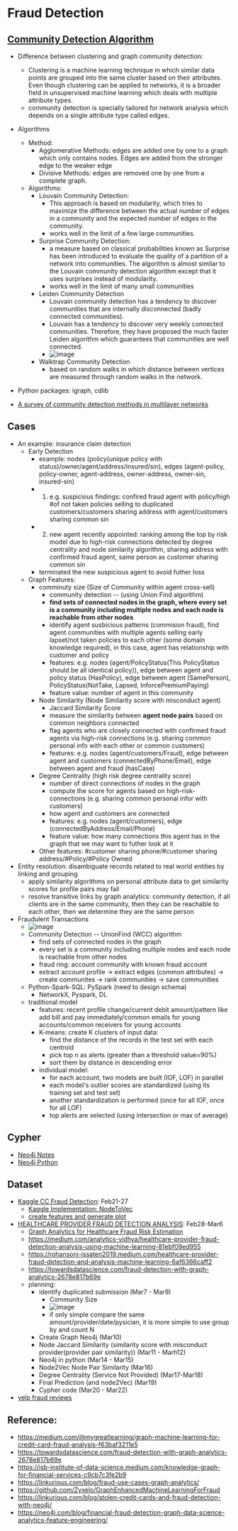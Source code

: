 # Fraud Detection
## [Community Detection Algorithm](https://towardsdatascience.com/community-detection-algorithms-9bd8951e7dae)
* Difference between clustering and graph community detection:
   * Clustering is a machine learning technique in which similar data points are grouped into the same cluster based on their attributes. Even though clustering can be applied to networks, it is a broader field in unsupervised machine learning which deals with multiple attribute types. 
   * community detection is specially tailored for network analysis which depends on a single attribute type called edges.
* Algorithms
   * Method:
      * Agglomerative Methods: edges are added one by one to a graph which only contains nodes. Edges are added from the stronger edge to the weaker edge 
      * Divisive Methods: edges are removed one by one from a complete graph.
   * Algorithms:
      * Louvain Community Detection: 
         * This approach is based on modularity, which tries to maximize the difference between the actual number of edges in a community and the expected number of edges in the community.
         * works well in the limit of a few large communities. 
      * Surprise Community Detection: 
         * a measure based on classical probabilities known as Surprise has been introduced to evaluate the quality of a partition of a network into communities. The algorithm is almost similar to the Louvain community detection algorithm except that it uses surprises instead of modularity.
         * works well in the limit of many small communities
      * Leiden Community Detection
         * Louvain community detection has a tendency to discover communities that are internally disconnected (badly connected communities). 
         * Louvain has a tendency to discover very weekly connected communities. Therefore, they have proposed the much faster Leiden algorithm which guarantees that communities are well connected.
         * ![image](https://user-images.githubusercontent.com/16402963/156856025-624de759-873c-41cb-8f8c-3700ec275278.png)
      * Walktrap Community Detection
         * based on random walks in which distance between vertices are measured through random walks in the network. 
      
* Python packages: igraph, cdlib 
* [A survey of community detection methods in multilayer networks](https://link.springer.com/article/10.1007/s10618-020-00716-6)
## Cases
* An example: insurance claim detection
    * Early Detection
      * example: nodes (policy(unique policy with status)/owner/agent/address/insured/sin), edges (agent-policy, policy-owner, agent-address, owner-address, owner-sin, insured-sin)  
      * 1. e.g. suspicious findings: confired fraud agent with policy/high #of not taken policies selling to duplicated customers/customers sharing address with agent/customers sharing common sin
      * 2. new agent recently appointed: ranking among the top by risk model due to high-risk connections detected by degree centrality and node similarity algorithm, sharing address with confirmed fraud agent, same person as customer sharing common sin
      * terminated the new suspicious agent to avoid futher loss
    * Graph Features: 
      * comminuty size (Size of Community within agent cross-sell)
         * community detection -- (using Union Find algorithm)
         * **find sets of connected nodes in the graph, where every set is a community including multiple nodes and each node is reachable from other nodes**
         * identify agent susbicious patterns (commision fraud), find agent communities with multiple agents selling early lapset/not taken policies to each other (some domain knowledge required), in this case, agent has relationship with customer and policy 
         * features: e.g. nodes (agent/PolicyStatus(This PolicyStatus should be all identical policy)), edge between agent and policy status (HasPolicy), edge between agent (SamePerson), PolicyStatus(NotTake, Lapsed, InforcePremiumPaying)
         * feature value: number of agent in this community
      * Node Similarity (Node Similarity score with misconduct agent)
        * Jaccard Similarity Score
        * measure the similarity between **agent node pairs** based on common neighbors connected 
        * flag agents who are closely connected with confirmed fraud agents via high-risk connections (e.g. sharing common personal info with each other or common customers)
        * features: e.g. nodes (agent/customers/Fraud), edge between agent and customers (connectedByPhone/Email), edge between agent and fraud (hasCase)
      * Degree Centrality (high risk degree centrality score)
        * number of direct connections of nodes in the graph
        * compute the score for agents based on high-risk-connections (e.g. sharing common personal infor with customers) 
        * how agent and customers are connected 
        * features: e.g. nodes (agent/customers), edge (connectedByAddress/Email/Phone)
        * feature value: how many connections this agent has in the graph that we may want to futher look at it 
      * Other features: #customer sharing phone/#customer sharing address/#Policy/#Policy Owned
* Entity resolution: disambiguate records related to real world entities by linking and grouping
  * apply similarity algorithms on personal attribute data to get similarity scores for profile pairs may fail
  * resolve transitive links by graph analytics: community detection, if all clients are in the same community, then they can be reachable to each other, then we determine they are the same person         
* Fraudulent Transactions
  * ![image](https://user-images.githubusercontent.com/16402963/156864780-6ba02d60-31d8-4d60-9438-8ede1bce7910.png)
  * Community Detection -- UnionFind (WCC) algorithm
    * find sets of connected nodes in the graph
    * every set is a community including multiple nodes and each node is reachable from other nodes
    * fraud ring: account community with known fraud account
    * extract account profile -> extract edges (common attributes) -> create communites -> rank communities -> save communities
  * Python-Spark-SQL: PySpark (need to design schema)
    * NetworkX, Pyspark, DL
  * traditional model 
    * features: recent profile change/current debit amount/pattern like add bill and pay immediately/common emails for young accounts/common receivers for young accounts
    * K-means: create K clusters of input data: 
      * find the distance of the records in the test set with each centroid
      * pick top n as alerts (greater than a threshold value=90%)
      * sort them by distance in descending error
    * individual model:
      * for each account, two models are built (IOF, LOF) in parallel 
      * each model's outlier scores are standardized (using its training set and test set)
      * another standardization is performed (once for all IOF, once for all LOF)
      * top alerts are selected (using intersection or max of average)     
## Cypher
* [Neo4j Notes](https://github.com/jinfeijoy/graph-analytics/blob/main/fraud_detection/neo4j_cypher_code.md)
* [Neo4j Python]()

## Dataset

* [Kaggle CC Fraud Detection](https://www.kaggle.com/kartik2112/fraud-detection/code?datasetId=817870&sortBy=voteCount&searchQuery=graph): Feb21-27
    * [Kaggle Implementation: NodeToVec](https://www.kaggle.com/jinfeijoy/cc-fraud-graph-analytics)   
    * [create features and generate plot](https://www.kaggle.com/jinfeijoy/cc-fraud-graph-analytics-traditional-method)
* [HEALTHCARE PROVIDER FRAUD DETECTION ANALYSIS](https://www.kaggle.com/rohitrox/healthcare-provider-fraud-detection-analysis): Feb28-Mar6
    * [Graph Analytics for Healthcare Fraud Risk Estimation](http://www.karlbranting.net/papers/FOSINT_Branting_et_al.pdf) 
    * https://medium.com/analytics-vidhya/healthcare-provider-fraud-detection-analysis-using-machine-learning-81ebf09ed955
    * https://rohansoni-jssaten2019.medium.com/healthcare-provider-fraud-detection-and-analysis-machine-learning-6af6366caff2
    * https://towardsdatascience.com/fraud-detection-with-graph-analytics-2678e817b69e
    * planning:
      * identify duplicated submission (Mar7 - Mar9)
        * Community Size
        * ![image](https://user-images.githubusercontent.com/16402963/157133394-f7c81d2a-b954-47da-bda7-85fcc5dd30ba.png)
        * if only simple compare the same amount/provider/date/pysician, it is more simple to use group by and count N
      * Create Graph Neo4j (Mar10)
      * Node Jaccard Similarity (similarity score with misconduct provider(provider pair similarity)) (Mar11 - Marh12)
      * Neo4j in python (Mar14 - Mar15)
      * Node2Vec Node Pair Similarity (Mar16)
      * Degree Centrality (Service Not Provided) (Mar17-Mar18)
      * Final Prediction (and node2Vec) (Mar19)
      * Cypher code (Mar20 - Mar22)
* [yelp fraud reviews](https://paperswithcode.com/dataset/yelpchi)
    
## Reference:

* https://medium.com/@mygreatlearning/graph-machine-learning-for-credit-card-fraud-analysis-f63baf3211e5
* https://towardsdatascience.com/fraud-detection-with-graph-analytics-2678e817b69e
* https://isb-institute-of-data-science.medium.com/knowledge-graph-for-financial-services-c9cb7c3fe2b9
* https://linkurious.com/blog/fraud-use-cases-graph-analytics/
* https://github.com/Zyxelo/GraphEnhancedMachineLearningForFraud 
* https://linkurious.com/blog/stolen-credit-cards-and-fraud-detection-with-neo4j/
* https://neo4j.com/blog/financial-fraud-detection-graph-data-science-analytics-feature-engineering/
